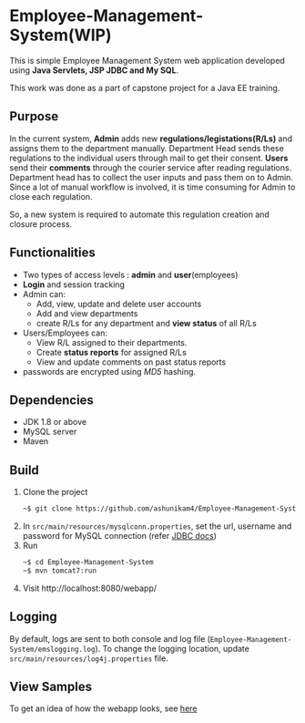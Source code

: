 # Employee-Management-System(WIP)

This is simple Employee Management System web application developed using **Java Servlets, JSP JDBC and My SQL**. 

This work was done as a part of capstone project for a Java EE training.

## Purpose
In the current system, **Admin** adds new **regulations/legistations(R/Ls)** and assigns them to the department manually.
Department Head sends these regulations to the individual users through mail to get their consent. **Users** send their **comments** through the courier service after reading regulations. Department head
has to collect the user inputs and pass them on to Admin. Since a lot of manual workflow is involved, it is time consuming for Admin to close each regulation.


So, a new system is required to automate this regulation creation and closure process.

## Functionalities

- Two types of access levels : **admin** and **user**(employees)
- **Login** and session tracking
- Admin can:
    - Add, view, update and delete user accounts
    - Add and view departments
    - create R/Ls for any department and **view status** of all R/Ls
- Users/Employees can:
    - View R/L assigned to their departments.
    - Create **status reports** for assigned R/Ls 
    - View and update comments on past status reports
- passwords are encrypted using *MD5* hashing.

## Dependencies
* JDK 1.8 or above
* MySQL server
* Maven 

## Build
1. Clone the project
    ```bash
    ~$ git clone https://github.com/ashunikam4/Employee-Management-System.git
    ```
2. In `src/main/resources/mysqlconn.properties`, set the url, username and password for MySQL connection (refer [JDBC docs](https://docs.oracle.com/javase/tutorial/jdbc/basics/connecting.html#db_connection_url))
3. Run
    ```bash
    ~$ cd Employee-Management-System
    ~$ mvn tomcat7:run
    ```
4. Visit http://localhost:8080/webapp/

## Logging
By default, logs are sent to both console and log file (`Employee-Management-System/emslogging.log`). To change the logging location, update `src/main/resources/log4j.properties` file.

## View Samples 
To get an idea of how the webapp looks, see [here](view-samples)